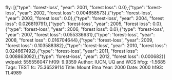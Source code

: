 fly: [{"type": 'forest-loss', "year": 2001, "forest loss": 0.0},{"type": 'forest-loss', "year": 2002, "forest loss": 0.004658573},{"type": 'forest-loss', "year": 2003, "forest loss": 0.0},{"type": 'forest-loss', "year": 2004, "forest loss": 0.026819791},{"type": 'forest-loss', "year": 2005, "forest loss": 0.0},{"type": 'forest-loss', "year": 2006, "forest loss": 0.0},{"type": 'forest-loss', "year": 2007, "forest loss": 0.055336631},{"type": 'forest-loss', "year": 2008, "forest loss": 0.016704644},{"type": 'forest-loss', "year": 2009, "forest loss": 0.103588382},{"type": 'forest-loss', "year": 2010, "forest loss": 0.024667492},{"type": 'forest-loss', "year": 2011, "forest loss": 0.008863092},{"type": 'forest-loss', "year": 2012, "forest loss": 0.000682}]
wdpaid: 555556047
hf09: 9.9359
Author: IUCN, UQ and WCS
hfcg: -1.5685
Tags: TEST
fc: 75.36529114
Title: Mount Etna
Year: 2000
Date: 2000
hf93: 11.4989
